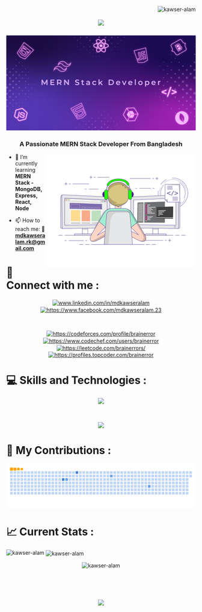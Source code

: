 <img align="right" src="https://komarev.com/ghpvc/?username=kawser-alam&label=Profile%20views&color=0e75b6&style=flat" alt="kawser-alam" /> </p>
<h1 align="center">
    <img src="https://readme-typing-svg.herokuapp.com/?font=Righteous&size=35&center=true&vCenter=true&width=500&height=70&duration=3000&lines=Hey+Everyone!+👋;+I'm+Kawser+Alam...😉;" />
</h1>
<div align="center"> <img src="https://github.com/kawser-alam/kawser-alam/blob/main/BANNER.png"> </div>
<h3 align="center">A Passionate MERN Stack Developer From Bangladesh</h3>
<img align="right" alt="coding" width="400" src="https://github.com/kawser-alam/kawser-alam/blob/main/ANIMATION.gif">

- 🌱 I’m currently learning **MERN Stack - MongoDB, Express, React, Node**

- 📫 How to reach me: 💌 **mdkawseralam.rk@gmail.com**
  
# 💞 Connect with me :
<p align="center">
<a href="https://www.linkedin.com/in/mdkawseralam/" target="_blank"><img align="center" src="https://raw.githubusercontent.com/rahuldkjain/github-profile-readme-generator/master/src/images/icons/Social/linked-in-alt.svg" alt="www.linkedin.com/in/mdkawseralam" height="30" width="40" /></a>
<a href="https://www.facebook.com/mdkawseralam.23" target="_blank"><img align="center" src="https://raw.githubusercontent.com/rahuldkjain/github-profile-readme-generator/master/src/images/icons/Social/facebook.svg" alt="https://www.facebook.com/mdkawseralam.23" height="30" width="40" /></a>
</p>
<br>
 <p align="center">
<a href="https://codeforces.com/profile/BrainError" target="_blank"><img align="center" src="https://raw.githubusercontent.com/rahuldkjain/github-profile-readme-generator/master/src/images/icons/Social/codeforces.svg" alt="https://codeforces.com/profile/brainerror" height="30" width="40" /></a>
<a href="https://www.codechef.com/users/brainerror" target="_blank"><img align="center" src="https://cdn.jsdelivr.net/npm/simple-icons@3.1.0/icons/codechef.svg" alt="https://www.codechef.com/users/brainerror" height="30" width="40" /></a>
<a href="https://leetcode.com/BrainErrors/" target="blank"><img align="center" src="https://raw.githubusercontent.com/rahuldkjain/github-profile-readme-generator/master/src/images/icons/Social/leet-code.svg" alt="https://leetcode.com/brainerrors/" height="30" width="40" /></a>
<a href="https://profiles.topcoder.com/brainerror" target="blank"><img align="center" src="https://raw.githubusercontent.com/rahuldkjain/github-profile-readme-generator/master/src/images/icons/Social/topcoder.svg" alt="https://profiles.topcoder.com/brainerror" height="30" width="40" /></a>
</p>

# 💻 Skills and Technologies :

<p align="center">
  <a href="https://skillicons.dev">
    <img src="https://skillicons.dev/icons?i=ps,ai,figma,git,c,cpp,js" />
  </a>
</p>
<br>
<p align="center">
  <a href="https://skillicons.dev">
    <img src="https://skillicons.dev/icons?i=html,css,tailwind" />
  </a>
</p>

# 🐍 My Contributions :

![snake gif](https://github.com/kawser-alam/kawser-alam/blob/output/github-contribution-grid-snake.gif)
# 📈 Current Stats :

<p><img align="left" src="https://github-readme-stats.vercel.app/api/top-langs?username=kawser-alam&show_icons=true&locale=en&layout=compact" alt="kawser-alam" /></p>
<p>&nbsp;<img align="center" src="https://github-readme-stats.vercel.app/api?username=kawser-alam&show_icons=true&locale=en" alt="kawser-alam" /></p>
<p align="center"><img align="center" src="https://github-readme-streak-stats.herokuapp.com/?user=kawser-alam&" alt="kawser-alam" /></p>
<br>
<h1 align="center">
    <img src="https://readme-typing-svg.herokuapp.com/?font=Righteous&size=25&center=true&vCenter=true&width=500&height=70&duration=3000&lines=Thanks+For+Viewing+My+Profile!+💙;" />
</h1>
